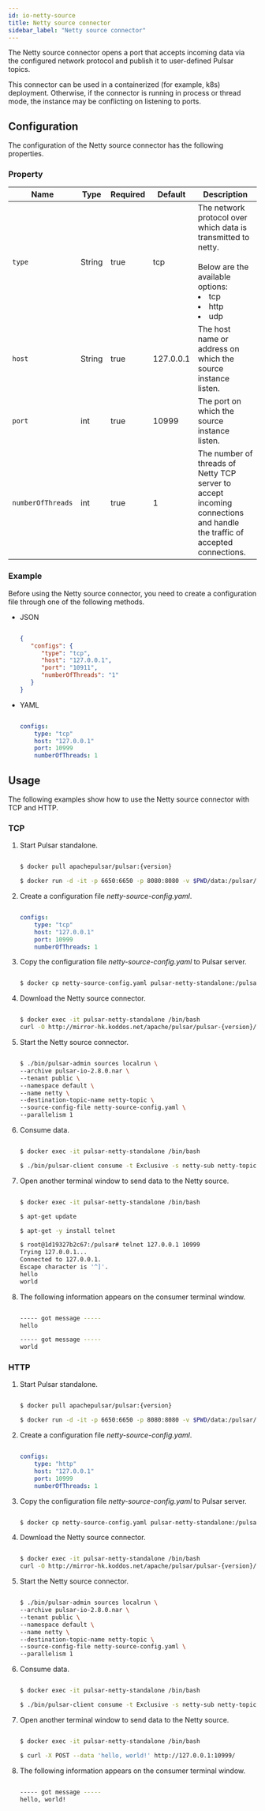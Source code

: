 ```yaml
---
id: io-netty-source
title: Netty source connector
sidebar_label: "Netty source connector"
---
```


The Netty source connector opens a port that accepts incoming data via the configured network protocol 
and publish it to user-defined Pulsar topics.

This connector can be used in a containerized (for example, k8s) deployment. Otherwise, if the connector is running in process or thread mode, the instance may be conflicting on listening to ports.

## Configuration

The configuration of the Netty source connector has the following properties.

### Property

| Name | Type|Required | Default | Description 
|------|----------|----------|---------|-------------|
| `type` |String| true |tcp | The network protocol over which data is transmitted to netty. <br /><br />Below are the available options:<br /><li>tcp</li><li>http</li><li>udp </li>|
| `host` | String|true | 127.0.0.1 | The host name or address on which the source instance listen. |
| `port` | int|true | 10999 | The port on which the source instance listen. |
| `numberOfThreads` |int| true |1 | The number of threads of Netty TCP server to accept incoming connections and handle the traffic of accepted connections. |


### Example

Before using the Netty source connector, you need to create a configuration file through one of the following methods.

* JSON 

  ```json
  
  {
     "configs": {
        "type": "tcp",
        "host": "127.0.0.1",
        "port": "10911",
        "numberOfThreads": "1"
     }
  }
  
  ```

* YAML

  ```yaml
  
  configs:
      type: "tcp"
      host: "127.0.0.1"
      port: 10999
      numberOfThreads: 1
  
  ```

## Usage 

The following examples show how to use the Netty source connector with TCP and HTTP.

### TCP 

1. Start Pulsar standalone.

   ```bash
   
   $ docker pull apachepulsar/pulsar:{version}

   $ docker run -d -it -p 6650:6650 -p 8080:8080 -v $PWD/data:/pulsar/data --name pulsar-netty-standalone apachepulsar/pulsar:{version} bin/pulsar standalone
   
   ```

2. Create a configuration file _netty-source-config.yaml_.

   ```yaml
   
   configs:
       type: "tcp"
       host: "127.0.0.1"
       port: 10999
       numberOfThreads: 1
   
   ```

3. Copy the configuration file _netty-source-config.yaml_ to Pulsar server.

   ```bash
   
   $ docker cp netty-source-config.yaml pulsar-netty-standalone:/pulsar/conf/
   
   ```

4. Download the Netty source connector.

   ```bash
   
   $ docker exec -it pulsar-netty-standalone /bin/bash
   curl -O http://mirror-hk.koddos.net/apache/pulsar/pulsar-{version}/connectors/pulsar-io-netty-{version}.nar
   
   ```

5. Start the Netty source connector.

   ```bash
   
   $ ./bin/pulsar-admin sources localrun \
   --archive pulsar-io-2.8.0.nar \
   --tenant public \
   --namespace default \
   --name netty \
   --destination-topic-name netty-topic \
   --source-config-file netty-source-config.yaml \
   --parallelism 1
   
   ```

6. Consume data.

   ```bash
   
   $ docker exec -it pulsar-netty-standalone /bin/bash
   
   $ ./bin/pulsar-client consume -t Exclusive -s netty-sub netty-topic -n 0
   
   ```

7. Open another terminal window to send data to the Netty source.

   ```bash
   
   $ docker exec -it pulsar-netty-standalone /bin/bash
   
   $ apt-get update
   
   $ apt-get -y install telnet

   $ root@1d19327b2c67:/pulsar# telnet 127.0.0.1 10999
   Trying 127.0.0.1...
   Connected to 127.0.0.1.
   Escape character is '^]'.
   hello
   world
   
   ```

8. The following information appears on the consumer terminal window.

   ```bash
   
   ----- got message -----
   hello

   ----- got message -----
   world
   
   ```

### HTTP 

1. Start Pulsar standalone.

   ```bash
   
   $ docker pull apachepulsar/pulsar:{version}

   $ docker run -d -it -p 6650:6650 -p 8080:8080 -v $PWD/data:/pulsar/data --name pulsar-netty-standalone apachepulsar/pulsar:{version} bin/pulsar standalone
   
   ```

2. Create a configuration file _netty-source-config.yaml_.

   ```yaml
   
   configs:
       type: "http"
       host: "127.0.0.1"
       port: 10999
       numberOfThreads: 1
   
   ```

3. Copy the configuration file _netty-source-config.yaml_ to Pulsar server.

   ```bash
   
   $ docker cp netty-source-config.yaml pulsar-netty-standalone:/pulsar/conf/
   
   ```

4. Download the Netty source connector.

   ```bash
   
   $ docker exec -it pulsar-netty-standalone /bin/bash
   curl -O http://mirror-hk.koddos.net/apache/pulsar/pulsar-{version}/connectors/pulsar-io-netty-{version}.nar
   
   ```

5. Start the Netty source connector.

   ```bash
   
   $ ./bin/pulsar-admin sources localrun \
   --archive pulsar-io-2.8.0.nar \
   --tenant public \
   --namespace default \
   --name netty \
   --destination-topic-name netty-topic \
   --source-config-file netty-source-config.yaml \
   --parallelism 1
   
   ```

6. Consume data.

   ```bash
   
   $ docker exec -it pulsar-netty-standalone /bin/bash
   
   $ ./bin/pulsar-client consume -t Exclusive -s netty-sub netty-topic -n 0
   
   ```

7. Open another terminal window to send data to the Netty source.

   ```bash
   
   $ docker exec -it pulsar-netty-standalone /bin/bash
   
   $ curl -X POST --data 'hello, world!' http://127.0.0.1:10999/
   
   ```

8. The following information appears on the consumer terminal window.

   ```bash
   
   ----- got message -----
   hello, world!
   
   ```

